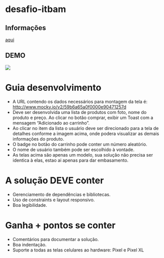 # desafio-itbam

## Informações
 [aqui](attachments/Teste_Android_v3.pdf)
 
## DEMO
![](attachments/demo.gif)

# Guia desenvolvimento
* A URL contendo os dados necessários para montagem da tela é:
http://www.mocky.io/v2/59b6a65a0f0000e90471257d
* Deve ser desenvolvida uma lista de produtos com foto, nome do produto e preço.
Ao clicar no botão comprar, exibir um Toast com a mensagem “Adicionado ao
carrinho”.
* Ao clicar no item da lista o usuário deve ser direcionado para a tela de detalhes
conforme a imagem acima, onde podera visualizar as demais informações do
produto.
* O badge no botão do carrinho pode conter um número aleatório.
* O nome de usuário também pode ser escolhido à vontade.
* As telas acima são apenas um modelo, sua solução não precisa ser identica à elas,
estao ai apenas para dar embasamento.

# A solução DEVE conter
* Gerenciamento de dependências e bibliotecas.
* Uso de constraints e layout responsivo.
* Boa legibilidade.

# Ganha + pontos se conter
* Comentários para documentar a solução.
* Boa indentação.
* Suporte a todas as telas celulares ao hardware: Pixel e Pixel XL
